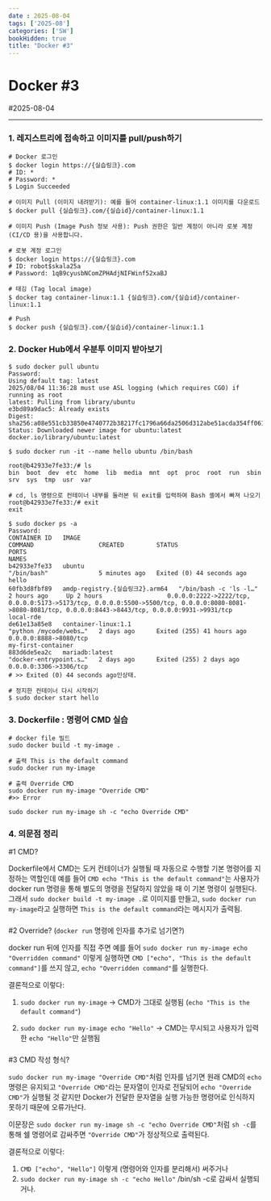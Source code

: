 ```yaml
---
date : 2025-08-04
tags: ['2025-08']
categories: ['SW']
bookHidden: true
title: "Docker #3"
---
```


# Docker #3

#2025-08-04

---

### 1. 레지스트리에 접속하고 이미지를 pull/push하기

```shell
# Docker 로그인
$ docker login https://{실습링크}.com
# ID: *
# Password: *
$ Login Succeeded

# 이미지 Pull (이미지 내려받기): 예를 들어 container-linux:1.1 이미지를 다운로드
$ docker pull {실습링크}.com/{실습id}/container-linux:1.1

```
```shell
# 이미지 Push (Image Push 정보 사용): Push 권한은 일반 계정이 아니라 로봇 계정(CI/CD 용)을 사용합니다.

# 로봇 계정 로그인
$ docker login https://{실습링크}.com
# ID: robot$skala25a
# Password: 1qB9cyusbNComZPHAdjNIFWinf52xaBJ

# 태깅 (Tag local image)
$ docker tag container-linux:1.1 {실습링크}.com/{실습id}/container-linux:1.1

# Push
$ docker push {실습링크}.com/{실습id}/container-linux:1.1
```

###

### 2. Docker Hub에서 우분투 이미지 받아보기

```shell
$ sudo docker pull ubuntu
Password:
Using default tag: latest
2025/08/04 11:36:28 must use ASL logging (which requires CGO) if running as root
latest: Pulling from library/ubuntu
e3bd89a9dac5: Already exists 
Digest: sha256:a08e551cb33850e4740772b38217fc1796a66da2506d312abe51acda354ff061
Status: Downloaded newer image for ubuntu:latest
docker.io/library/ubuntu:latest

$ sudo docker run -it --name hello ubuntu /bin/bash

root@b42933e7fe33:/# ls
bin  boot  dev  etc  home  lib  media  mnt  opt  proc  root  run  sbin  srv  sys  tmp  usr  var

# cd, ls 명령으로 컨테이너 내부를 둘러본 뒤 exit를 입력하여 Bash 셸에서 빠져 나오기
root@b42933e7fe33:/# exit
exit

$ sudo docker ps -a
Password:
CONTAINER ID   IMAGE                                                                                                       COMMAND                  CREATED         STATUS                      PORTS                                                                                                                                                      NAMES
b42933e7fe33   ubuntu                                                                                                      "/bin/bash"              5 minutes ago   Exited (0) 44 seconds ago                                                                                                                                                              hello
60fb3d8fbf89   amdp-registry.{실습링크2}.arm64   "/bin/bash -c 'ls -l…"   2 hours ago     Up 2 hours                  0.0.0.0:2222->2222/tcp, 0.0.0.0:5173->5173/tcp, 0.0.0.0:5500->5500/tcp, 0.0.0.0:8080-8081->8080-8081/tcp, 0.0.0.0:8443->8443/tcp, 0.0.0.0:9931->9931/tcp   local-rde
de61e13a85e8   container-linux:1.1                                                                                         "python /mycode/webs…"   2 days ago      Exited (255) 41 hours ago   0.0.0.0:8888->8080/tcp                                                                                                                                     my-first-container
883d6de5ea2c   mariadb:latest                                                                                              "docker-entrypoint.s…"   2 days ago      Exited (255) 2 days ago     0.0.0.0:3306->3306/tcp  
# >> Exited (0) 44 seconds ago인상태.

# 정지한 컨테이너 다시 시작하기
$ sudo docker start hello
```

###

### 3. Dockerfile : 명령어 CMD 실습

```shell
# docker file 빌드
sudo docker build -t my-image .

# 출력 This is the default command
sudo docker run my-image

# 출력 Override CMD
sudo docker run my-image "Override CMD"
#>> Error

sudo docker run my-image sh -c "echo Override CMD"
```

###

### 4. 의문점 정리

#1 CMD?

Dockerfile에서 CMD는 도커 컨테이너가 실행될 때 자동으로 수행할 기본 명령어를 지정하는 역할인데 예를 들어 `CMD echo "This is the default command"`는 사용자가 docker run 명령을 통해 별도의 명령을 전달하지 않았을 때 이 기본 명령이 실행된다. 그래서 `sudo docker build -t my-image .`로 이미지를 만들고, `sudo docker run my-image`라고 실행하면 `This is the default command`라는 메시지가 출력됨.

###

#2 Override? (`docker run` 명령에 인자를 추가로 넘기면?)

docker run 뒤에 인자를 직접 주면 예를 들어 `sudo docker run my-image echo "Overridden command"` 이렇게 실행하면 `CMD ["echo", "This is the default command"]`를 쓰지 않고,  `echo "Overridden command"`를 실행한다. 

결론적으로 이렇다:

1. `sudo docker run my-image` -> CMD가 그대로 실행됨 (`echo "This is the default command"`)

2. `sudo docker run my-image echo "Hello"` -> CMD는 무시되고 사용자가 입력한 `echo "Hello"`만 실행됨

###

#3 CMD 작성 형식?

`sudo docker run my-image "Override CMD"`처럼 인자를 넘기면 원래 CMD의 `echo` 명령은 유지되고 `"Override CMD"`라는 문자열이 인자로 전달되어 `echo "Override CMD"`가 실행될 것 같지만 Docker가 전달한 문자열을 실행 가능한 명령어로 인식하지 못하기 때문에 오류가난다. 

이문장은 `sudo docker run my-image sh -c "echo Override CMD"`처럼 `sh -c`를 통해 쉘 명령어로 감싸주면 `"Override CMD"`가 정상적으로 출력된다.

결론적으로 이렇다:

1. `CMD ["echo", "Hello"]` 이렇게 (명령어와 인자를 분리해서) 써주거나
2. `sudo docker run my-image sh -c "echo Hello"` /bin/sh -c로 감싸서 실행되거나. 

#
